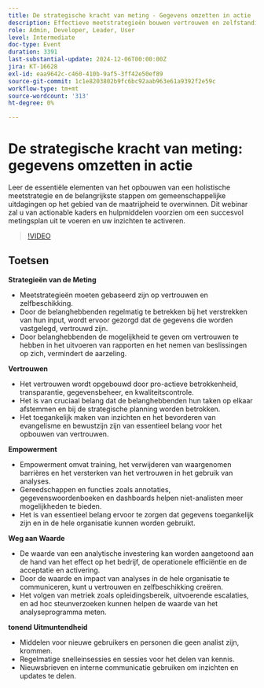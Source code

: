```yaml
---
title: De strategische kracht van meting - Gegevens omzetten in actie
description: Effectieve meetstrategieën bouwen vertrouwen en zelfstandigheid op door de belanghebbenden erbij te betrekken, ervoor te zorgen dat de gegevens vertrouwd raken en het vertrouwen in de besluitvorming te bevorderen, terwijl vertrouwen wordt geschapen door transparantie, gegevensbeheer en de afstemming van belanghebbenden, en empowerment wordt bereikt door middel van opleiding, toegankelijke instrumenten en activeerbare gegevens, die allemaal bijdragen tot het aantonen van de waarde van analyses door zakelijke impact en operationele efficiëntie.
role: Admin, Developer, Leader, User
level: Intermediate
doc-type: Event
duration: 3391
last-substantial-update: 2024-12-06T00:00:00Z
jira: KT-16628
exl-id: eaa9642c-c460-410b-9af5-3ff42e50ef89
source-git-commit: 1c1e8203802b9fc6bc92aab963e61a9392f2e59c
workflow-type: tm+mt
source-wordcount: '313'
ht-degree: 0%

---
```


# De strategische kracht van meting: gegevens omzetten in actie

Leer de essentiële elementen van het opbouwen van een holistische meetstrategie en de belangrijkste stappen om gemeenschappelijke uitdagingen op het gebied van de maatrijpheid te overwinnen. Dit webinar zal u van actionable kaders en hulpmiddelen voorzien om een succesvol metingsplan uit te voeren en uw inzichten te activeren.

>[!VIDEO](https://video.tv.adobe.com/v/3440935/?learn=on&enablevpops)

## Toetsen

**Strategieën van de Meting**

* Meetstrategieën moeten gebaseerd zijn op vertrouwen en zelfbeschikking.
* Door de belanghebbenden regelmatig te betrekken bij het verstrekken van hun input, wordt ervoor gezorgd dat de gegevens die worden vastgelegd, vertrouwd zijn.
* Door belanghebbenden de mogelijkheid te geven om vertrouwen te hebben in het uitvoeren van rapporten en het nemen van beslissingen op zich, vermindert de aarzeling.

**Vertrouwen**

* Het vertrouwen wordt opgebouwd door pro-actieve betrokkenheid, transparantie, gegevensbeheer, en kwaliteitscontrole.
* Het is van cruciaal belang dat de belanghebbenden hun taken op elkaar afstemmen en bij de strategische planning worden betrokken.
* Het toegankelijk maken van inzichten en het bevorderen van evangelisme en bewustzijn zijn van essentieel belang voor het opbouwen van vertrouwen.

**Empowerment**

* Empowerment omvat training, het verwijderen van waargenomen barrières en het versterken van het vertrouwen in het gebruik van analyses.
* Gereedschappen en functies zoals annotaties, gegevenswoordenboeken en dashboards helpen niet-analisten meer mogelijkheden te bieden.
* Het is van essentieel belang ervoor te zorgen dat gegevens toegankelijk zijn en in de hele organisatie kunnen worden gebruikt.

**Weg aan Waarde**

* De waarde van een analytische investering kan worden aangetoond aan de hand van het effect op het bedrijf, de operationele efficiëntie en de acceptatie en activering.
* Door de waarde en impact van analyses in de hele organisatie te communiceren, kunt u vertrouwen en zelfbeschikking creëren.
* Het volgen van metriek zoals opleidingsbereik, uitvoerende escalaties, en ad hoc steunverzoeken kunnen helpen de waarde van het analyseprogramma meten.

**tonend Uitmuntendheid**

* Middelen voor nieuwe gebruikers en personen die geen analist zijn, krommen.
* Regelmatige snelleinsessies en sessies voor het delen van kennis.
* Nieuwsbrieven en interne communicatie gebruiken om inzichten en updates te delen.
